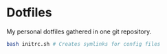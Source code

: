 # Dotfiles
My personal dotfiles gathered in one git repository.

``` bash
bash initrc.sh # Creates symlinks for config files
```
